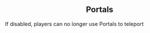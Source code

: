 <h2 style="text-align:center;"> Portals </h2>

If disabled, players can no longer use Portals to teleport
